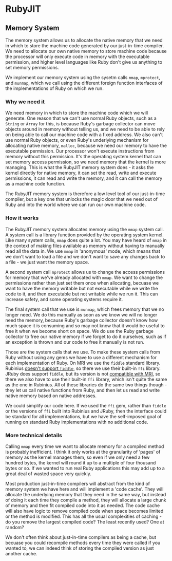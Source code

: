 # RubyJIT

## Memory System

The memory system allows us to allocate the native memory that we need in which
to store the machine code generated by our just-in-time compiler. We need to
allocate our own native memory to store machine code because the processor will
only execute code in memory with the executable permission, and higher level
languages like Ruby don't give us anything to set memory permissions.

We implement our memory system using the sysetm calls `mmap`, `mprotect`, and
`munmap`, which we call using the different foreign function interfaces of the
implementations of Ruby on which we run.

### Why we need it

We need memory in which to store the machine code which we will generate. One
reason that we can't use normal Ruby objects, such as a `String` or `Array` for
this, is because Ruby's garbage collector can move objects around in memory
without telling us, and we need to be able to rely on being able to call our
machine code with a fixed address. We also can't use normal Ruby objects, or
even Ruby's underlying mechanism for allocating native memory, `malloc`, because
we need our memory to have the executable permission. Our processor won't
execute instructions from memory without this permission. It's the operating
system kernel that can set memory access permission, so we need memory that the
kernel is more managing. This is what the RubyJIT memory system does - it asks
the kernel directly for native memory, it can set the read, write and execute
permissions, it can read and write the memory, and it can call the memory as a
machine code function.

The RubyJIT memory system is therefore a low level tool of our just-in-time
compiler, but a key one that unlocks the magic door that we need out of Ruby
and into the world where we can run our own machine code.

### How it works

The RubyJIT memory system allocates memory using the `mmap` system call. A
system call is a library function provided by the operating system kernel. Like
many system calls, `mmap` does quite a lot. You may have heard of `mmap` in the
context of making files available as memory without having to manually read all
the data in. We use `mmap` in 'anonymous' mode, which means that we don't want
to load a file and we don't want to save any changes back to a file - we just
want the memory space.

A second system call `mprotect` allows us to change the access permissions for
memory that we've already allocated with `mmap`. We want to change the
permissions rather than just set them once when allocating, becuase we want to
have the memory writable but not executable while we write the code to it, and
then executable but not writable while we run it. This can increase safety, and
some operating systems require it.

The final system call that we use is `munmap`, which frees memory that we no
longer need. We do this manually as soon as we know we will no longer need the
memory, because Ruby's garbage collector doesn't know how much space it is
consuming and so may not know that it would be useful to free it when we become
short on space. We do use the Ruby garbage collector to free our native memory
if we forget to do it ourselves, such as if an exception is thrown and our code
to free it manually is not run.

Those are the system calls that we use. To make these system calls from Ruby
without using any gems we have to use a different mechanism for each
implementation of Ruby. On MRI we use the `fiddle` standard library. Rubinius
[doesn't support `fiddle`](rbx-fiddle), so there we use their built-in `ffi`
library. JRuby does support `fiddle`, but its version is not [compatible with
MRI](jruby-fiddle), so there we also have to use their built-in `ffi` library,
which isn't quite the same as the one in Rubinius. All of these libraries do the
same two things though - they let us call native functions from Ruby, and then
let us read and write native memory based on native addresses.

[rbx-fiddle]: https://github.com/rubinius/rubinius/issues/3387
[jruby-fiddle]: https://github.com/jruby/jruby/issues/3462

We could simplify our code here. If we used the `ffi` gem, rather than `fiddle`
or the versions of `ffi` built into Rubinius and JRuby, then the interface could
be standard for all implementations, but we have the self-imposed goal of
running on standard Ruby implementations with no additional code.

### More technical details

Calling `mmap` every time we want to allocate memory for a compiled method is
probably inefficient. I think it only works at the granularity of 'pages' of
memory as the kernel manages them, so even if we only need a few hundred bytes,
the kernel will round it up to a multiple of four thousand bytes or so. If we
wanted to run real Ruby applications this may add up to a great deal of wasted
space very quickly.

Most production just-in-time compilers will abstract from the kind of memory
system we have here and will implement a 'code cache'. They will allocate the
underlying memory that they need in the same way, but instead of doing it each
time they compile a method, they will allocate a large chunk of memory and then
fit compiled code into it as needed. The code cache will also have logic to
remove compiled code when space becomes limited or the method is modified. This
has all the usual complexities of caching - do you remove the largest compiled
code? The least recently used? One at random?

We don't often think about just-in-time compilers as being a cache, but becuase
you could recompile methods every time they were called if you wanted to, we can
indeed think of storing the compiled version as just another cache.
